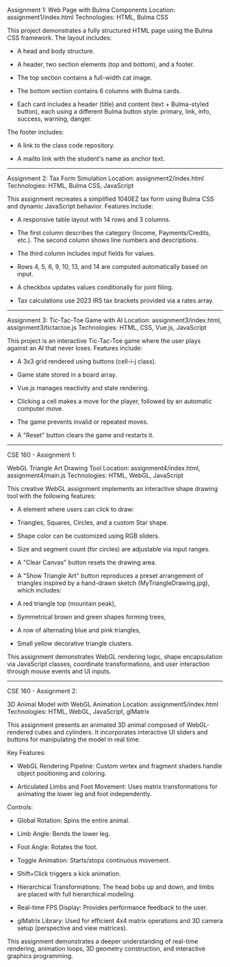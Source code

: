 Assignment 1: Web Page with Bulma Components
Location: assignment1/index.html
Technologies: HTML, Bulma CSS

This project demonstrates a fully structured HTML page using the Bulma CSS framework. The layout includes:

  - A head and body structure.
    
  - A header, two section elements (top and bottom), and a footer.
    
  - The top section contains a full-width cat image.
    
  - The bottom section contains 6 columns with Bulma cards.

  - Each card includes a header (title) and content (text + Bulma-styled button), each using a different Bulma button style: primary, link, info, success, warning, danger.

The footer includes: 
  - A link to the class code repository.

  - A mailto link with the student's name as anchor text.



_______________________________________________________________________________________________________________
Assignment 2: Tax Form Simulation
Location: assignment2/index.html
Technologies: HTML, Bulma CSS, JavaScript

This assignment recreates a simplified 1040EZ tax form using Bulma CSS and dynamic JavaScript behavior. Features include:

  - A responsive table layout with 14 rows and 3 columns. 

  - The first column describes the category (Income, Payments/Credits, etc.). The second column shows line numbers and descriptions.

  - The third column includes input fields for values.

  - Rows 4, 5, 6, 9, 10, 13, and 14 are computed automatically based on input.

  - A checkbox updates values conditionally for joint filing.

  - Tax calculations use 2023 IRS tax brackets provided via a rates array.



_______________________________________________________________________________________________________________
Assignment 3: Tic-Tac-Toe Game with AI
Location: assignment3/index.html, assignment3/tictactoe.js
Technologies: HTML, CSS, Vue.js, JavaScript

This project is an interactive Tic-Tac-Toe game where the user plays against an AI that never loses. Features include:
    
  - A 3x3 grid rendered using buttons (cell-i-j class).

  - Game state stored in a board array.

  - Vue.js manages reactivity and state rendering.

  - Clicking a cell makes a move for the player, followed by an automatic computer move.

  - The game prevents invalid or repeated moves.

  - A "Reset" button clears the game and restarts it.



_______________________________________________________________________________________________________________
CSE 160 - Assignment 1:

WebGL Triangle Art Drawing Tool
Location: assignment4/index.html, assignment4/main.js
Technologies: HTML, WebGL, JavaScript

This creative WebGL assignment implements an interactive shape drawing tool with the following features:

  - A <canvas> element where users can click to draw:

  - Triangles, Squares, Circles, and a custom Star shape.

  - Shape color can be customized using RGB sliders.

  - Size and segment count (for circles) are adjustable via input ranges.

  - A "Clear Canvas" button resets the drawing area.

  - A "Show Triangle Art" button reproduces a preset arrangement of triangles inspired by a hand-drawn sketch (MyTriangleDrawing.jpg), which includes:

  - A red triangle top (mountain peak),

  - Symmetrical brown and green shapes forming trees,

  - A row of alternating blue and pink triangles,

  - Small yellow decorative triangle clusters.

This assignment demonstrates WebGL rendering logic, shape encapsulation via JavaScript classes, coordinate transformations, and user interaction through mouse events and UI inputs.



_______________________________________________________________________________________________________________
CSE 160 - Assignment 2:

3D Animal Model with WebGL Animation
Location: assignment5/index.html
Technologies: HTML, WebGL, JavaScript, glMatrix

This assignment presents an animated 3D animal composed of WebGL-rendered cubes and cylinders. It incorporates interactive UI sliders and buttons for manipulating the model in real time.

Key Features:
  - WebGL Rendering Pipeline: Custom vertex and fragment shaders handle object positioning and coloring.

  - Articulated Limbs and Foot Movement: Uses matrix transformations for animating the lower leg and foot independently.

Controls:

  - Global Rotation: Spins the entire animal.

  - Limb Angle: Bends the lower leg.

  - Foot Angle: Rotates the foot.

  - Toggle Animation: Starts/stops continuous movement.

  - Shift+Click triggers a kick animation.

  - Hierarchical Transformations: The head bobs up and down, and limbs are placed with full hierarchical modeling.

  - Real-time FPS Display: Provides performance feedback to the user.

  - glMatrix Library: Used for efficient 4x4 matrix operations and 3D camera setup (perspective and view matrices).

This assignment demonstrates a deeper understanding of real-time rendering, animation loops, 3D geometry construction, and interactive graphics programming.


